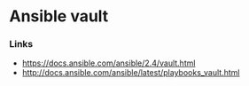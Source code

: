 # Ansible vault


### Links
- https://docs.ansible.com/ansible/2.4/vault.html
- http://docs.ansible.com/ansible/latest/playbooks_vault.html
